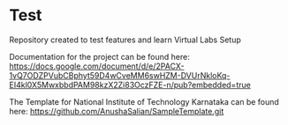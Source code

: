 # Test
Repository created to test features and learn Virtual Labs Setup

Documentation for the project can be found here:
https://docs.google.com/document/d/e/2PACX-1vQ7ODZPVubCBphyt59D4wCveMM6swHZM-DVUrNkloKq-EI4kl0X5MwxbbdPAM98kzX2Zi83OczFZE-n/pub?embedded=true

The Template for National Institute of Technology Karnataka can be found here:
https://github.com/AnushaSalian/SampleTemplate.git
